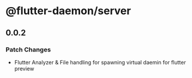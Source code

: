 # @flutter-daemon/server

## 0.0.2

### Patch Changes

- Flutter Analyzer & File handling for spawning virtual daemin for flutter preview

